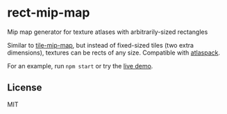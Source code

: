 # rect-mip-map

Mip map generator for texture atlases with arbitrarily-sized rectangles

Similar to [tile-mip-map](https://github.com/mikolalysenko/tile-mip-map), but instead
of fixed-sized tiles (two extra dimensions), textures can be rects of any size.
Compatible with [atlaspack](https://github.com/shama/atlaspack).

For an example, run `npm start` or try the [live demo](http://voxel.github.io/rect-mip-map/).

## License

MIT

